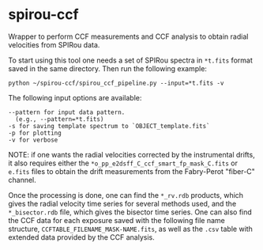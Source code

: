 # spirou-ccf
Wrapper to perform CCF measurements and CCF analysis to obtain radial velocities from SPIRou data. 

To start using this tool one needs a set of SPIRou spectra in `*t.fits` format saved in the same directory.  Then run the following example:

```
python ~/spirou-ccf/spirou_ccf_pipeline.py --input=*t.fits -v
```

The following input options are available:
```
--pattern for input data pattern. 
  (e.g., --pattern=*t.fits)
-s for saving template spectrum to `OBJECT_template.fits`
-p for plotting
-v for verbose
```

NOTE: if one wants the radial velocities corrected by the instrumental drifts, it also requires either the `*o_pp_e2dsff_C_ccf_smart_fp_mask_C.fits` or `e.fits` files to obtain the drift measurements from the Fabry-Perot "fiber-C" channel. 

Once the processing is done, one can find the `*_rv.rdb` products, which gives the radial velocity time series for several methods used, and the `*_bisector.rdb` file, which gives the bisector time series. One can also find the CCF data for each exposure saved with the following file name structure, `CCFTABLE_FILENAME_MASK-NAME.fits`, as well as the `.csv` table with extended data provided by the CCF analysis. 
